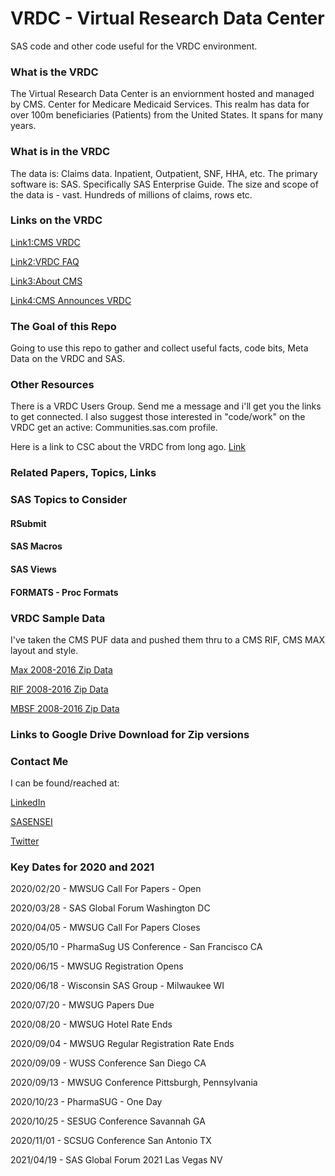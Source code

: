 # VRDC - Virtual Research Data Center
SAS code and other code useful for the VRDC environment. 

### What is the VRDC
The Virtual Research Data Center is an enviornment hosted and managed by CMS. Center for Medicare Medicaid Services.
This realm has data for over 100m beneficiaries (Patients) from the United States.
It spans for many years.

### What is in the VRDC
The data is: Claims data. Inpatient, Outpatient, SNF, HHA, etc.
The primary software is: SAS.  Specifically SAS Enterprise Guide.
The size and scope of the data is - vast. Hundreds of millions of claims, rows etc.

### Links on the VRDC
[Link1:CMS VRDC](https://www.resdac.org/cms-virtual-research-data-center-vrdc)

[Link2:VRDC FAQ](https://www.resdac.org/cms-virtual-research-data-center-vrdc-faqs)

[Link3:About CMS](https://www.cms.gov/About-CMS/Agency-Information/OMH/research-and-data/index.html)

[Link4:CMS Announces VRDC](https://www.cms.gov/newsroom/press-releases/cms-announces-new-data-sharing-tool)


### The Goal of this Repo
Going to use this repo to gather and collect useful facts, code bits, Meta Data on the VRDC and SAS.

### Other Resources
There is a VRDC Users Group.  Send me a message and i'll get you the links to get connected.
I also suggest those interested in "code/work" on the VRDC get an active: Communities.sas.com profile.

Here is a link to CSC about the VRDC from long ago. [Link](https://communities.sas.com/t5/SAS-in-Health-Care-Related/SAS-on-CCW-VRDC-Looking-to-start-a-Special-Interest-Group/td-p/356463)

### Related Papers, Topics, Links


### SAS Topics to Consider
#### RSubmit
#### SAS Macros
#### SAS Views
#### FORMATS - Proc Formats

### VRDC Sample Data
I've taken the CMS PUF data and pushed them thru to a CMS RIF, CMS MAX layout and style.

[Max 2008-2016 Zip Data](https://drive.google.com/open?id=1GVNqJx59n3h-F4slXDpszXz8WxVB-mjU)

[RIF 2008-2016 Zip Data](https://drive.google.com/open?id=15LyJkXmqz_b59-UnwP8TcQrCxDYbZi8h)

[MBSF 2008-2016 Zip Data](https://drive.google.com/open?id=1ns6AXTLh4qCJ1d8p_P3XVV34etFWHG6l)

### Links to Google Drive Download for Zip versions


### Contact Me
I can be found/reached at:

[LinkedIn](https://www.linkedin.com/in/zeketorres)

[SASENSEI](https://sasensei.com/user/zeketorres)

[Twitter](https://twitter.com/zeketorres1)


### Key Dates for 2020 and 2021
2020/02/20 - MWSUG Call For Papers - Open

2020/03/28 - SAS Global Forum Washington DC

2020/04/05 - MWSUG Call For Papers Closes

2020/05/10 - PharmaSug US Conference - San Francisco CA

2020/06/15 - MWSUG Registration Opens

2020/06/18 - Wisconsin SAS Group - Milwaukee WI

2020/07/20 - MWSUG Papers Due

2020/08/20 - MWSUG Hotel Rate Ends

2020/09/04 - MWSUG Regular Registration Rate Ends

2020/09/09 - WUSS Conference San Diego CA

2020/09/13 - MWSUG Conference Pittsburgh, Pennsylvania

2020/10/23 - PharmaSUG - One Day

2020/10/25 - SESUG Conference Savannah GA

2020/11/01 - SCSUG Conference San Antonio TX

2021/04/19 - SAS Global Forum 2021 Las Vegas NV



